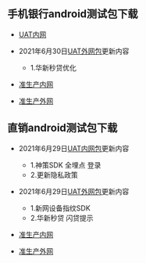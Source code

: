 ## 手机银行android测试包下载

+ [UAT内网](https://www.pgyer.com/pmobile_uat_n)

+ 2021年6月30日[UAT外网包](https://www.pgyer.com/pmobile_uat_w)更新内容
	+ 1.华新秒贷优化


+ [准生产内网](https://www.pgyer.com/pmobile_zsc_n)

+ [准生产外网](https://www.pgyer.com/pmobile_zsc_w)

## 直销android测试包下载

+ 2021年6月29日[UAT内网包](https://www.pgyer.com/dsbank_uat)更新内容
	+ 1.神策SDK 全埋点 登录
	+ 2.更新隐私政策


+ 2021年6月29日[UAT外网包](https://www.pgyer.com/dsbank_uat_w)更新内容
	+ 1.新网设备指纹SDK
	+ 2.华新秒贷 闪贷提示


+ [准生产内网](https://www.pgyer.com/dsbank_zsc)

+ [准生产外网](https://www.pgyer.com/dsbank_zsc_w)
